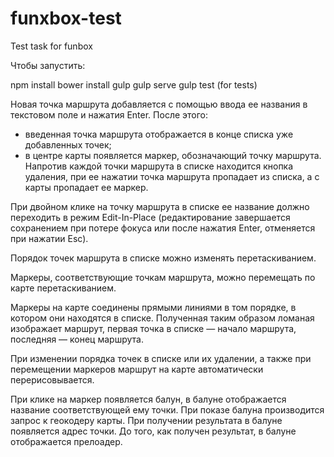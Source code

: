 # funxbox-test
Test task for funbox

Чтобы запустить:

npm install
bower install
gulp
gulp serve
gulp test (for tests)

Новая точка маршрута добавляется с помощью ввода ее названия в текстовом поле и нажатия Enter. После этого:
- введенная точка маршрута отображается в конце списка уже добавленных точек;
- в центре карты появляется маркер, обозначающий точку маршрута. Напротив каждой точки маршрута в списке находится кнопка удаления, при ее нажатии точка маршрута пропадает из списка, а с карты пропадает ее маркер.

При двойном клике на точку маршрута в списке ее название должно переходить в режим Edit-In-Place (редактирование завершается сохранением при потере фокуса или после нажатия Enter, отменяется при нажатии Esc).

Порядок точек маршрута в списке можно изменять перетаскиванием.

Маркеры, соответствующие точкам маршрута, можно перемещать по карте перетаскиванием.

Маркеры на карте соединены прямыми линиями в том порядке, в котором они находятся в списке. Полученная таким образом ломаная изображает маршрут, первая точка в списке — начало маршрута, последняя — конец маршрута.

При изменении порядка точек в списке или их удалении, а также при перемещении маркеров маршрут на карте автоматически перерисовывается.

При клике на маркер появляется балун, в балуне отображается название соответствующей ему точки. При показе балуна производится запрос к геокодеру карты. При получении результата в балуне появляется адрес точки. До того, как получен результат, в балуне отображается прелоадер.
